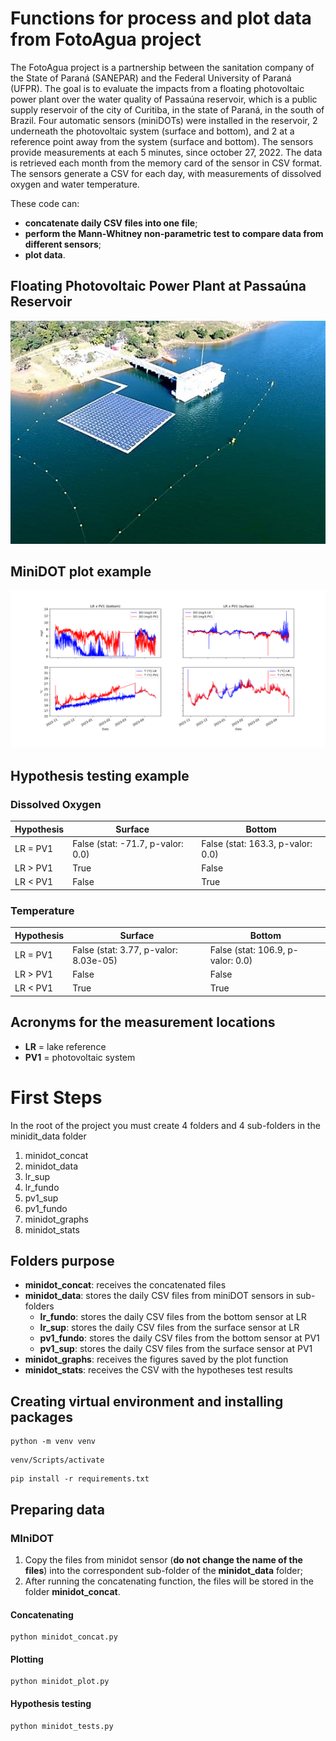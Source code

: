 # Functions for process and plot data from FotoAgua project

The FotoAgua project is a partnership between the sanitation company of the State of Paraná (SANEPAR) and the Federal University of Paraná (UFPR). The goal is to evaluate the impacts from a floating photovoltaic power plant over the water quality of Passaúna reservoir, which is a public supply reservoir of the city of Curitiba, in the state of Paraná, in the south of Brazil. Four automatic sensors (miniDOTs) were installed in the reservoir, 2 underneath the photovoltaic system (surface and bottom), and 2 at a reference point away from the system (surface and bottom). The sensors provide measurements at each 5 minutes, since october 27, 2022. The data is retrieved each month from the memory card of the sensor in CSV format. The sensors generate a CSV for each day, with measurements of dissolved oxygen and water temperature.

These code can:
* **concatenate daily CSV files into one file**;
* **perform the Mann-Whitney non-parametric test to compare data from different sensors**;
* **plot data**.

## Floating Photovoltaic Power Plant at Passaúna Reservoir

<div style="text-align: center;">
<img src=images/210408_usina_passauna_2.jpeg alt="Floating Photovoltaic Power Plant at Passaúna Reservoir"/>
</div>

## MiniDOT plot example

<div style="text-align: center;">
<img src=images/minidot_oct-22_fev-23.svg alt="Floating Photovoltaic Power Plant at Passaúna Reservoir"/>
</div>

## Hypothesis testing example

### Dissolved Oxygen

| Hypothesis | Surface | Bottom |
|----------|----------|----------|
|LR = PV1 | False (stat: -71.7, p-valor: 0.0) | False (stat: 163.3, p-valor: 0.0) |
|LR > PV1 | True | False |
|LR < PV1 | False | True |

### Temperature

| Hypothesis | Surface | Bottom |
|----------|----------|----------|
|LR = PV1 | False (stat: 3.77, p-valor: 8.03e-05) | False (stat: 106.9, p-valor: 0.0) |
|LR > PV1 | False | False |
|LR < PV1 | True | True |

## Acronyms for the measurement locations

* **LR** = lake reference
* **PV1** = photovoltaic system

# First Steps

In the root of the project you must create 4 folders and 4 sub-folders in the minidit_data folder

1. minidot_concat
2. minidot_data
  1. lr_sup
  2. lr_fundo
  3. pv1_sup
  4. pv1_fundo
3. minidot_graphs
4. minidot_stats

## Folders purpose

* **minidot_concat**: receives the concatenated files
* **minidot_data**: stores the daily CSV files from miniDOT sensors in sub-folders
  * **lr_fundo**: stores the daily CSV files from the bottom sensor at LR
  * **lr_sup**: stores the daily CSV files from the surface sensor at LR
  * **pv1_fundo**: stores the daily CSV files from the bottom sensor at PV1 
  * **pv1_sup**: stores the daily CSV files from the surface sensor at PV1
* **minidot_graphs**: receives the figures saved by the plot function
* **minidot_stats**: receives the CSV with the hypotheses test results

## Creating virtual environment and installing packages

```
python -m venv venv
```
```
venv/Scripts/activate
```
```
pip install -r requirements.txt
```

## Preparing data

### MIniDOT

1. Copy the files from minidot sensor (**do not change the name of the files**) into the correspondent sub-folder of the **minidot_data** folder;
2. After running the concatenating function, the files will be stored in the folder **minidot_concat**.

#### Concatenating

```
python minidot_concat.py
```

#### Plotting

```
python minidot_plot.py
```
#### Hypothesis testing

```
python minidot_tests.py
```

